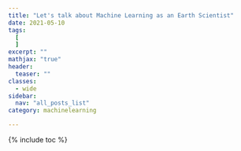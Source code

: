 ```yaml
---
title: "Let's talk about Machine Learning as an Earth Scientist"
date: 2021-05-10
tags:
  [
  ]
excerpt: ""
mathjax: "true"
header:
  teaser: ""
classes:
  - wide
sidebar:
  nav: "all_posts_list"
category: machinelearning

---
```


{% include toc %}

